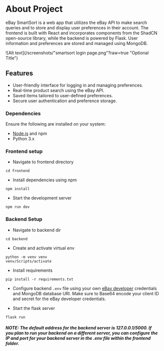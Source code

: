 # About Project

eBay SmartSort is a web app that utilizes the eBay API to make search queries and to store and display user preferences in their account. The frontend is built with React and incorporates components from the ShadCN open-source library, while the backend is powered by Flask. User information and preferences are stored and managed using MongoDB.

![Alt text](/screenshots/"smartsort login page.png"?raw=true "Optional Title")

## Features
- User-friendly interface for logging in and managing preferences.
- Real-time product search using the eBay API.
- Saved items tailored to user-defined preferences.
- Secure user authentication and preference storage.


### Dependencies

Ensure the following are installed on your system:
- [Node.js](https://nodejs.org/en) and npm
- Python 3.x

### Frontend setup
- Navigate to frontend directory
```console
cd frontend
```
- Install dependencies using npm
```console
npm install
```
- Start the development server
```console
npm run dev
```

### Backend Setup
- Navigate to backend dir
```console
cd backend
```
- Create and activate virtual env
```console
python -m venv venv
venv/Scripts/activate
```
- Install requirements
```console
pip install -r requirements.txt
```
- Configure backend `.env` file using your own [eBay developer](https://developer.ebay.com/) credentials and MongoDB database URI. Make sure to Base64 encode your client ID and secret for the eBay developer credentials. 

- Start the flask server
```console
flask run
```

##### NOTE: The default address for the backend server is 127.0.0.1/5000. If you plan to run your backend on a different server, you can configure the IP and port for your backend server in the .env file within the frontend folder.

